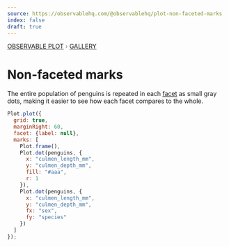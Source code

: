 ```yaml
---
source: https://observablehq.com/@observablehq/plot-non-faceted-marks
index: false
draft: true
---
```


<div style="color: grey; font: 13px/25.5px var(--sans-serif); text-transform: uppercase;"><h1 style="display: none;">Plot: Non-faceted marks</h1><a href="/plot">Observable Plot</a> › <a href="/@observablehq/plot-gallery">Gallery</a></div>

# Non-faceted marks

The entire population of penguins is repeated in each [facet](https://observablehq.com/plot/features/facets) as small gray dots, making it easier to see how each facet compares to the whole.

```js echo
Plot.plot({
  grid: true,
  marginRight: 60,
  facet: {label: null},
  marks: [
    Plot.frame(),
    Plot.dot(penguins, {
      x: "culmen_length_mm",
      y: "culmen_depth_mm",
      fill: "#aaa",
      r: 1
    }),
    Plot.dot(penguins, {
      x: "culmen_length_mm",
      y: "culmen_depth_mm",
      fx: "sex",
      fy: "species"
    })
  ]
});
```
